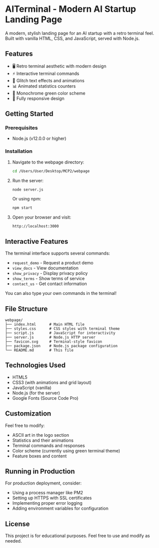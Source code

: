 # AITerminal - Modern AI Startup Landing Page

A modern, stylish landing page for an AI startup with a retro terminal feel. Built with vanilla HTML, CSS, and JavaScript, served with Node.js.

## Features

- 🖥️ Retro terminal aesthetic with modern design
- ⚡ Interactive terminal commands
- 🎨 Glitch text effects and animations
- 📊 Animated statistics counters
- 💚 Monochrome green color scheme
- 📱 Fully responsive design

## Getting Started

### Prerequisites

- Node.js (v12.0.0 or higher)

### Installation

1. Navigate to the webpage directory:
   ```bash
   cd /Users/User/Desktop/MCP2/webpage
   ```

2. Run the server:
   ```bash
   node server.js
   ```
   
   Or using npm:
   ```bash
   npm start
   ```

3. Open your browser and visit:
   ```
   http://localhost:3000
   ```

## Interactive Features

The terminal interface supports several commands:
- `request_demo` - Request a product demo
- `view_docs` - View documentation
- `show_privacy` - Display privacy policy
- `show_terms` - Show terms of service
- `contact_us` - Get contact information

You can also type your own commands in the terminal!

## File Structure

```
webpage/
├── index.html      # Main HTML file
├── styles.css      # CSS styles with terminal theme
├── script.js       # JavaScript for interactivity
├── server.js       # Node.js HTTP server
├── favicon.svg     # Terminal-style favicon
├── package.json    # Node.js package configuration
└── README.md       # This file
```

## Technologies Used

- HTML5
- CSS3 (with animations and grid layout)
- JavaScript (vanilla)
- Node.js (for the server)
- Google Fonts (Source Code Pro)

## Customization

Feel free to modify:
- ASCII art in the logo section
- Statistics and their animations
- Terminal commands and responses
- Color scheme (currently using green terminal theme)
- Feature boxes and content

## Running in Production

For production deployment, consider:
- Using a process manager like PM2
- Setting up HTTPS with SSL certificates
- Implementing proper error logging
- Adding environment variables for configuration

## License

This project is for educational purposes. Feel free to use and modify as needed.
